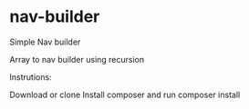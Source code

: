 # nav-builder

Simple Nav builder

Array to nav builder using recursion

Instrutions:

Download or clone
Install composer and run composer install
